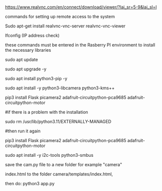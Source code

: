 https://www.realvnc.com/en/connect/download/viewer/?lai_sr=5-9&lai_sl=l

commands for setting up remote access to the system

Sudo apt-get install realvnc-vnc-server realvnc-vnc-viewer

Ifconfig (IP address check)


these commands must be entered in the Rasberry PI environment to install the necessary libraries

sudo apt update

sudo apt upgrade -y

sudo apt install python3-pip -y

sudo apt install -y python3-libcamera python3-kms++

pip3 install Flask picamera2 adafruit-circuitpython-pca9685 adafruit-circuitpython-motor

#if there is a problem with the installation

sudo rm /usr/lib/python3.11/EXTERNALLY-MANAGED

#then run it again

pip3 install Flask picamera2 adafruit-circuitpython-pca9685 adafruit-circuitpython-motor

sudo apt install -y i2c-tools python3-smbus

save the cam.py file to a new folder for example "camera"

index.html to the folder camera/templates/index.html, 

then do: python3 app.py
